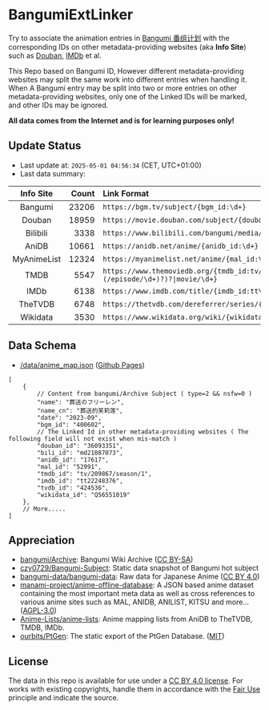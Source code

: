 # BangumiExtLinker

Try to associate the animation entries in [Bangumi 番组计划](https://bgm.tv/) with the corresponding IDs on other metadata-providing websites (aka **Info Site**) such as [Douban](https://movie.douban.com/), [IMDb](https://www.imdb.com/) et al.

This Repo based on Bangumi ID, However different metadata-providing websites may split the same work into different entries when handling it. 
When A Bangumi entry may be split into two or more entries on other metadata-providing websites, only one of the Linked IDs will be marked, and other IDs may be ignored.

**All data comes from the Internet and is for learning purposes only!**

## Update Status

- Last update at: `2025-05-01 04:56:34` (CET, UTC+01:00)
- Last data summary:

| Info Site | Count | Link Format |
|:----:|----:|:----|
| Bangumi | 23206 | `https://bgm.tv/subject/{bgm_id:\d+}` |
| Douban | 18959 | `https://movie.douban.com/subject/{douban_id:\d+}/` |
| Bilibili | 3338 | `https://www.bilibili.com/bangumi/media/{bili_id:md\d+}/` |
| AniDB | 10661 | `https://anidb.net/anime/{anidb_id:\d+}` |
| MyAnimeList | 12324 | `https://myanimelist.net/anime/{mal_id:\d+}` |
| TMDB | 5547 | `https://www.themoviedb.org/{tmdb_id:tv/\d+(/season/\d+(/episode/\d+)?)?\|movie/\d+}` |
| IMDb | 6138 | `https://www.imdb.com/title/{imdb_id:tt\d+}/` |
| TheTVDB | 6748 | `https://thetvdb.com/dereferrer/series/{tvdb_id:\d+}` |
| Wikidata | 3530 | `https://www.wikidata.org/wiki/{wikidata_id:Q\d+}` |

## Data Schema

- [/data/anime_map.json](/data/anime_map.json) ([Github Pages](https://rhilip.github.io/BangumiExtLinker/data/anime_map.json))

```json5
[
    {
        // Content from bangumi/Archive Subject ( type=2 && nsfw=0 )
        "name": "葬送のフリーレン",
        "name_cn": "葬送的芙莉莲",
        "date": "2023-09",
        "bgm_id": "400602",
        // The Linked Id in other metadata-providing websites ( The following field will not exist when mis-match )
        "douban_id": "36093351",
        "bili_id": "md21087073",
        "anidb_id": "17617",
        "mal_id": "52991",
        "tmdb_id": "tv/209867/season/1",
        "imdb_id": "tt22248376",
        "tvdb_id": "424536",
        "wikidata_id": "Q56551019"
    },
    // More.....
]
```


## Appreciation

- [bangumi/Archive](https://github.com/bangumi/Archive): Bangumi Wiki Archive ([CC BY-SA](https://bgm.tv/about/copyright#columnA))
- [czy0729/Bangumi-Subject](https://github.com/czy0729/Bangumi-Subject): Static data snapshot of Bangumi hot subject
- [bangumi-data/bangumi-data](https://github.com/bangumi-data/bangumi-data): Raw data for Japanese Anime ([CC BY 4.0](https://github.com/bangumi-data/bangumi-data#license))
- [manami-project/anime-offline-database](https://github.com/manami-project/anime-offline-database): A JSON based anime dataset containing the most important meta data as well as cross references to various anime sites such as MAL, ANIDB, ANILIST, KITSU and more... ([AGPL-3.0](https://github.com/manami-project/anime-offline-database/blob/master/LICENSE))
- [Anime-Lists/anime-lists](https://github.com/Anime-Lists/anime-lists): Anime mapping lists from AniDB to TheTVDB, TMDB, IMDb.
- [ourbits/PtGen](https://github.com/ourbits/PtGen): The static export of the PtGen Database. ([MIT](https://github.com/ourbits/PtGen/blob/main/LICENSE))

## License

The data in this repo is available for use under a [CC BY 4.0 license](http://creativecommons.org/licenses/by/4.0/). For works with existing copyrights, handle them in accordance with the [Fair Use](http://en.wikipedia.org/wiki/Fair_use) principle and indicate the source.